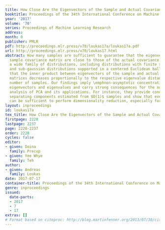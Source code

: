 ```yaml
---
title: How Close Are the Eigenvectors of the Sample and Actual Covariance Matrices?
booktitle: Proceedings of the 34th International Conference on Machine Learning
year: '2017'
volume: '70'
series: Proceedings of Machine Learning Research
address: 
month: 0
publisher: PMLR
pdf: http://proceedings.mlr.press/v70/loukas17a/loukas17a.pdf
url: http://proceedings.mlr.press/v70/loukas17.html
abstract: How many samples are sufficient to guarantee that the eigenvectors of the
  sample covariance matrix are close to those of the actual covariance matrix? For
  a wide family of distributions, including distributions with finite second moment
  and sub-gaussian distributions supported in a centered Euclidean ball, we prove
  that the inner product between eigenvectors of the sample and actual covariance
  matrices decreases proportionally to the respective eigenvalue distance and the
  number of samples. Our findings imply \emphnon-asymptotic concentration bounds for
  eigenvectors and eigenvalues and carry strong consequences for the non-asymptotic
  analysis of PCA and its applications. For instance, they provide conditions for
  separating components estimated from $O(1)$ samples and show that even few samples
  can be sufficient to perform dimensionality reduction, especially for low-rank covariances.
layout: inproceedings
id: loukas17a
tex_title: How Close Are the Eigenvectors of the Sample and Actual Covariance Matrices?
firstpage: 2228
lastpage: 2237
page: 2228-2237
order: 2228
cycles: false
editor:
- given: Doina
  family: Precup
- given: Yee Whye
  family: Teh
author:
- given: Andreas
  family: Loukas
date: 2017-07-17
container-title: Proceedings of the 34th International Conference on Machine Learning
genre: inproceedings
issued:
  date-parts:
  - 2017
  - 7
  - 17
extras: []
# Format based on citeproc: http://blog.martinfenner.org/2013/07/30/citeproc-yaml-for-bibliographies/
---
```


